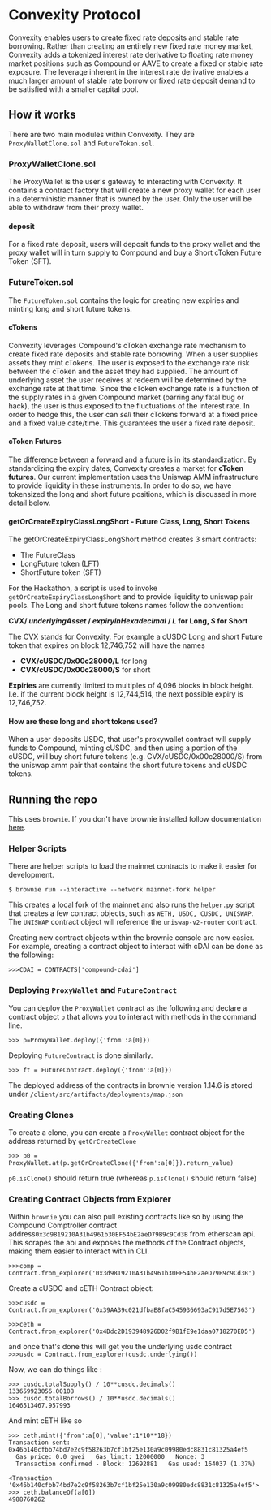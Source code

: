 # Convexity Protocol

Convexity enables users to create fixed rate deposits and stable rate borrowing. Rather than creating an entirely new fixed rate money market, Convexity adds a tokenized interest rate derivative to floating rate money market positions such as Compound or AAVE to create a fixed or stable rate exposure. The leverage inherent in the interest rate derivative enables a much larger amount of stable rate borrow or fixed rate deposit demand to be satisfied with a smaller capital pool.

## How it works

There are two main modules within Convexity. They are `ProxyWalletClone.sol` and `FutureToken.sol`. 

### ProxyWalletClone.sol

The ProxyWallet is the user's gateway to interacting with Convexity. It contains a contract factory that will create a new proxy wallet for each user in a deterministic manner that is owned by the user. Only the user will be able to withdraw from their proxy wallet. 

#### deposit

For a fixed rate deposit, users will deposit funds to the proxy wallet and the proxy wallet will in turn supply to Compound and buy a Short cToken Future Token (SFT).

### FutureToken.sol

The `FutureToken.sol` contains the logic for creating new expiries and minting long and short future tokens.

#### cTokens

Convexity leverages Compound's cToken exchange rate mechanism to create fixed rate deposits and stable rate borrowing. When a user supplies assets they mint cTokens. The user is exposed to the exchange rate risk between the cToken and the asset they had supplied. The amount of underlying asset the user receives at redeem will be determined by the exchange rate at that time. Since the cToken exchange rate is a function of the supply rates in a given Compound market (barring any fatal bug or hack), the user is thus exposed to the fluctuations of the interest rate. In order to hedge this, the user can *sell* their cTokens forward at a fixed price and a fixed value date/time. This guarantees the user a fixed rate deposit.

#### cToken Futures

The difference between a forward and a future is in its standardization. By standardizing the expiry dates, Convexity creates a market for **cToken futures**. Our current implementation uses the Uniswap AMM infrastructure to provide liquidity in these instruments. In order to do so, we have tokensized the long and short future positions, which is discussed in more detail below.

#### getOrCreateExpiryClassLongShort - Future Class, Long, Short Tokens

The getOrCreateExpiryClassLongShort method creates 3 smart contracts:

- The FutureClass 
- LongFuture token (LFT)
- ShortFuture token (SFT)

For the Hackathon, a script is used to invoke `getOrCreateExpiryClassLongShort` and to provide liquidity to uniswap pair pools.
The Long and short future tokens names follow the convention: 

**CVX/ _underlyingAsset_ / _expiryInHexadecimal_ / _L_ for Long, _S_ for Short**

The CVX stands for Convexity. For example a cUSDC Long and short Future token that expires on block 12,746,752 will have the names

- **CVX/cUSDC/0x00c28000/L** for long
- **CVX/cUSDC/0x00c28000/S** for short

**Expiries** are currently limited to multiples of 4,096 blocks in block height. I.e. if the current block height is 12,744,514, the next possible expiry is 12,746,752.

#### How are these long and short tokens used?

When a user deposits USDC, that user's proxywallet contract will supply funds to Compound, minting cUSDC, and then using a portion of the cUSDC, will buy short future tokens (e.g. CVX/cUSDC/0x00c28000/S) from the uniswap amm pair that contains the short future tokens and cUSDC tokens. 

## Running the repo

This uses `brownie`. If you don't have brownie installed follow documentation [here](https://eth-brownie.readthedocs.io/en/stable/install.html).

### Helper Scripts

There are helper scripts to load the mainnet contracts to make it easier for development.

`$ brownie run --interactive --network mainnet-fork helper`

This creates a local fork of the mainnet and also runs the `helper.py` script that creates a few contract objects, such as `WETH, USDC, CUSDC, UNISWAP`. The `UNISWAP` contract object will reference the `uniswap-v2-router` contract.

Creating new contract objects within the brownie console are now easier. For example, creating a contract object to interact with cDAI can be done as the following:

`>>>CDAI = CONTRACTS['compound-cdai']`

### Deploying `ProxyWallet` and `FutureContract`

You can deploy the `ProxyWallet` contract as the following and declare a contract object `p` that allows you to interact with methods in the command line.

`>>> p=ProxyWallet.deploy({'from':a[0]})`

Deploying `FutureContract` is done similarly.

`>>> ft = FutureContract.deploy({'from':a[0]})`

The deployed address of the contracts in brownie version 1.14.6 is stored under `/client/src/artifacts/deployments/map.json`

### Creating Clones

To create a clone, you can create a `ProxyWallet` contract object for the address returned by `getOrCreateClone`

`>>> p0 = ProxyWallet.at(p.getOrCreateClone({'from':a[0]}).return_value)`

`p0.isClone()` should return true (whereas `p.isClone()` should return false)

### Creating Contract Objects from Explorer

Within `brownie` you can also pull existing contracts like so by using the Compound Comptroller contract address`0x3d9819210A31b4961b30EF54bE2aeD79B9c9Cd3B` from etherscan api. This scrapes the abi and exposes the methods of the Contract objects, making them easier to interact with in CLI.

`>>>comp = Contract.from_explorer('0x3d9819210A31b4961b30EF54bE2aeD79B9c9Cd3B')`

Create a cUSDC and cETH Contract object:

`>>>cusdc = Contract.from_explorer('0x39AA39c021dfbaE8faC545936693aC917d5E7563')`

`>>>ceth = Contract.from_explorer('0x4Ddc2D193948926D02f9B1fE9e1daa0718270ED5')`

and once that's done this will get you the underlying usdc contract  
`>>>usdc = Contract.from_explorer(cusdc.underlying())`

Now, we can do things like :

```
>>> cusdc.totalSupply() / 10**cusdc.decimals()
133659923056.00108
>>> cusdc.totalBorrows() / 10**usdc.decimals()
1646513467.957993
```
And mint cETH like so

```
>>> ceth.mint({'from':a[0],'value':1*10**18})
Transaction sent: 0x46b140cfbb74bd7e2c9f58263b7cf1bf25e130a9c09980edc8831c81325a4ef5
  Gas price: 0.0 gwei   Gas limit: 12000000   Nonce: 3
  Transaction confirmed - Block: 12692881   Gas used: 164037 (1.37%)

<Transaction '0x46b140cfbb74bd7e2c9f58263b7cf1bf25e130a9c09980edc8831c81325a4ef5'> 
>>> ceth.balanceOf(a[0])
4988760262
```
